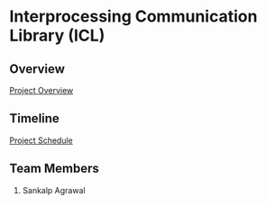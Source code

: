 # Interprocessing Communication Library (ICL)

## Overview
[Project Overview](https://github.com/cu-ecen-aeld/final-project-sankalp123321/wiki/Project-Overview)  

## Timeline
[Project Schedule](https://github.com/cu-ecen-aeld/final-project-sankalp123321/wiki/Final-Project-Assignment-Schedule-Page-Template)  

## Team Members
1. Sankalp Agrawal
